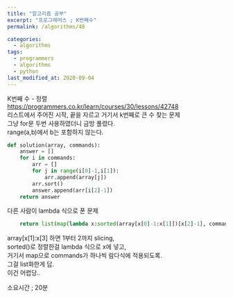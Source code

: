 ```yaml
---
title: "알고리즘 공부"
excerpt: "프로그래머스 ; K번째수"
permalink: /algorithms/48

categories:
  - algorithms
tags:
  - programmers
  - algorithms
  - python
last_modified_at: 2020-09-04
---
```

K번째 수 - 정렬  
<https://programmers.co.kr/learn/courses/30/lessons/42748>  
리스트에서 주어진 시작, 끝을 자르고 거기서 k번째로 큰 수 찾는 문제  
그냥 for문 두번 사용하였더니 금방 풀렸다.  
range(a,b)에서 b는 포함하지 않는다.  

```python
def solution(array, commands):
    answer = []
    for i in commands:
        arr = []
        for j in range(i[0]-1,i[1]):
            arr.append(array[j])
        arr.sort()
        answer.append(arr[i[2]-1])
    return answer
```  
다른 사람이 lambda 식으로 푼 문제
```python
    return list(map(lambda x:sorted(array[x[0]-1:x[1]])[x[2]-1], commands))
```  
array[x[1]:x[3] 하면 1부터 2까지 slicing,  
sorted()로 정렬한걸 lambda 식으로 x에 넣고,  
거기서 map으로 commands가 하나씩 람다식에 적용되도록.  
그걸 list화한게 답.  
이건 어렵당..  

소요시간 ; 20분